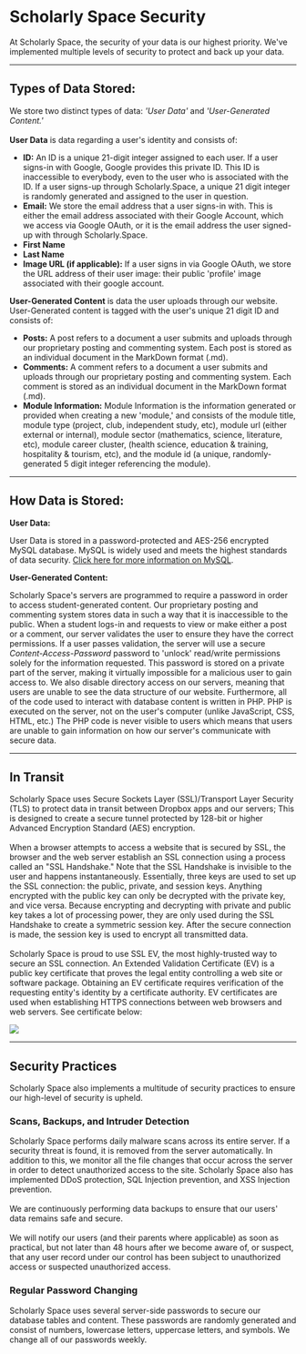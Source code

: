 <h1><strong>Scholarly Space Security</strong></h1>
<p> At Scholarly Space, the security of your data is our highest priority. We've implemented multiple levels of security to protect and back up your data. </p>
<hr>
<h2>Types of Data Stored:</h2>
<p> We store two distinct types of data: <i>'User Data'</i> and <i>'User-Generated Content.'</i>
    <br>
    <br> <strong>User Data</strong> is data regarding a user's identity and consists of: </p>
<ul>
    <li> <strong>ID:</strong> An ID is a unique 21-digit integer assigned to each user. If a user signs-in with Google, Google provides this private ID. This ID is inaccessible to everybody, even to the user who is associated with the ID. If a user signs-up through Scholarly.Space, a unique 21 digit integer is randomly generated and assigned to the user in question. </li>
    <li> <strong>Email:</strong> We store the email address that a user signs-in with. This is either the email address associated with their Google Account, which we access via Google OAuth, or it is the email address the user signed-up with through Scholarly.Space. </li>
    <li> <strong>First Name</strong> </li>
    <li> <strong>Last Name</strong> </li>
    <li> <strong>Image URL (if applicable):</strong> If a user signs in via Google OAuth, we store the URL address of their user image: their public 'profile' image associated with their google account. </li>
</ul>
<p> <strong>User-Generated Content</strong> is data the user uploads through our website. User-Generated content is tagged with the user's unique 21 digit ID and consists of: </p>
<ul>
    <li> <strong>Posts:</strong> A post refers to a document a user submits and uploads through our proprietary posting and commenting system. Each post is stored as an individual document in the MarkDown format (.md). </li>
    <li> <strong>Comments:</strong> A comment refers to a document a user submits and uploads through our proprietary posting and commenting system. Each comment is stored as an individual document in the MarkDown format (.md). </li>
    <li> <strong>Module Information:</strong> Module Information is the information generated or provided when creating a new 'module,' and consists of the module title, module type (project, club, independent study, etc), module url (either external or internal), module sector (mathematics, science, literature, etc), module career cluster, (health science, education & training, hospitality & tourism, etc), and the module id (a unique, randomly-generated 5 digit integer referencing the module). </li>
</ul>
<hr>
<h2>How Data is Stored: </h2> <strong>User Data: </strong>
<p> User Data is stored in a password-protected and AES-256 encrypted MySQL database. MySQL is widely used and meets the highest standards of data security. <a href="https://dev.mysql.com/doc/refman/5.7/en/">Click here for more information on MySQL</a>.
    <br> </p> <strong>User-Generated Content: </strong>
<p> Scholarly Space's servers are programmed to require a password in order to access student-generated content. Our proprietary posting and commenting system stores data in such a way that it is inaccessible to the public. When a student logs-in and requests to view or make either a post or a comment, our server validates the user to ensure they have the correct permissions. If a user passes validation, the server will use a secure <i>Content-Access-Password</i> password to 'unlock' read/write permissions solely for the information requested. This password is stored on a private part of the server, making it virtually impossible for a malicious user to gain access to. We also disable directory access on our servers, meaning that users are unable to see the data structure of our website. Furthermore, all of the code used to interact with database content is written in PHP. PHP is executed on the server, not on the user's computer (unlike JavaScript, CSS, HTML, etc.) The PHP code is never visible to users which means that users are unable to gain information on how our server's communicate with secure data.
    <br> </p>
<hr>
<h2>In Transit</h2>
<p> Scholarly Space uses Secure Sockets Layer (SSL)/Transport Layer Security (TLS) to protect data in transit between Dropbox apps and our servers; This is designed to create a secure tunnel protected by 128-bit or higher Advanced Encryption Standard (AES) encryption.
    <br>
    <br> When a browser attempts to access a website that is secured by SSL, the browser and the web server establish an SSL connection using a process called an "SSL Handshake." Note that the SSL Handshake is invisible to the user and happens instantaneously. Essentially, three keys are used to set up the SSL connection: the public, private, and session keys. Anything encrypted with the public key can only be decrypted with the private key, and vice versa. Because encrypting and decrypting with private and public key takes a lot of processing power, they are only used during the SSL Handshake to create a symmetric session key. After the secure connection is made, the session key is used to encrypt all transmitted data.
    <br>
    <br> Scholarly Space is proud to use SSL EV, the most highly-trusted way to secure an SSL connection. An Extended Validation Certificate (EV) is a public key certificate that proves the legal entity controlling a web site or software package. Obtaining an EV certificate requires verification of the requesting entity's identity by a certificate authority. EV certificates are used when establishing HTTPS connections between web browsers and web servers. See certificate below: </p> 
<img src="http://i.imgur.com/SbuDRhj.png">
<hr>
<h2>Security Practices</h2>
<p>Scholarly Space also implements a multitude of security practices to ensure our high-level of security is upheld.</p>
<h3>Scans, Backups, and Intruder Detection</h3>
<p> Scholarly Space performs daily malware scans across its entire server. If a security threat is found, it is removed from the server automatically. In addition to this, we monitor all the file changes that occur across the server in order to detect unauthorized access to the site. Scholarly Space also has implemented DDoS protection, SQL Injection prevention, and XSS Injection prevention.
    <br>
    <br> We are continuously performing data backups to ensure that our users' data remains safe and secure.
    <br>
    <br> We will notify our users (and their parents where applicable) as soon as practical, but not later than 48 hours after we become aware of, or suspect, that any user record under our control has been subject to unauthorized access or suspected unauthorized access.</p>
<h3>Regular Password Changing</h3>
<p> Scholarly Space uses several server-side passwords to secure our database tables and content. These passwords are randomly generated and consist of numbers, lowercase letters, uppercase letters, and symbols. We change all of our passwords weekly. </p>
